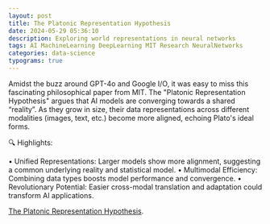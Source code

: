 ```yaml
---
layout: post
title: The Platonic Representation Hypothesis
date: 2024-05-29 05:36:10
description: Exploring world representations in neural networks
tags: AI MachineLearning DeepLearning MIT Research NeuralNetworks
categories: data-science
typograms: true
---
```


Amidst the buzz around GPT-4o and Google I/O, it was easy to miss this fascinating philosophical paper from MIT. The "Platonic Representation Hypothesis" argues that AI models are converging towards a shared “reality”. As they grow in size, their data representations across different modalities (images, text, etc.) become more aligned, echoing Plato's ideal forms.

🔍 Highlights:

• Unified Representations: Larger models show more alignment, suggesting a common underlying reality and statistical model.
• Multimodal Efficiency: Combining data types boosts model performance and convergence.
• Revolutionary Potential: Easier cross-modal translation and adaptation could transform AI applications.

[The Platonic Representation Hypothesis](https://phillipi.github.io/prh/).
